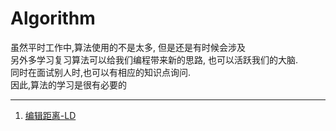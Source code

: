# Algorithm

虽然平时工作中,算法使用的不是太多, 但是还是有时候会涉及<br>
另外多学习复习算法可以给我们编程带来新的思路, 也可以活跃我们的大脑.<br>
同时在面试别人时,也可以有相应的知识点询问.<br>
因此,算法的学习是很有必要的

---
1. [编辑距离-LD](
https://github.com/Jerey-Jobs/Algorithm/blob/master/%E7%BC%96%E8%BE%91%E8%B7%9D%E7%A6%BB-LD.md)
